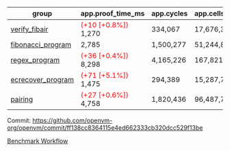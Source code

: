| group | app.proof_time_ms | app.cycles | app.cells_used | leaf.proof_time_ms | leaf.cycles | leaf.cells_used |
| -- | -- | -- | -- | -- | -- | -- |
| [verify_fibair](https://github.com/openvm-org/openvm/blob/benchmark-results/benchmarks-pr/1525/verify_fibair-ff138cc8364115e4ed662333cb320dcc529f13be.md) |<span style='color: red'>(+10 [+0.8%])</span> 1,270 |  334,067 |  17,676,398 |- | - | - |
| [fibonacci_program](https://github.com/openvm-org/openvm/blob/benchmark-results/benchmarks-pr/1525/fibonacci-ff138cc8364115e4ed662333cb320dcc529f13be.md) | 2,785 |  1,500,277 |  51,244,863 |- | - | - |
| [regex_program](https://github.com/openvm-org/openvm/blob/benchmark-results/benchmarks-pr/1525/regex-ff138cc8364115e4ed662333cb320dcc529f13be.md) |<span style='color: red'>(+36 [+0.4%])</span> 8,298 |  4,165,226 |  167,821,872 |- | - | - |
| [ecrecover_program](https://github.com/openvm-org/openvm/blob/benchmark-results/benchmarks-pr/1525/ecrecover-ff138cc8364115e4ed662333cb320dcc529f13be.md) |<span style='color: red'>(+71 [+5.1%])</span> 1,475 |  294,389 |  15,287,786 |- | - | - |
| [pairing](https://github.com/openvm-org/openvm/blob/benchmark-results/benchmarks-pr/1525/pairing-ff138cc8364115e4ed662333cb320dcc529f13be.md) |<span style='color: red'>(+27 [+0.6%])</span> 4,758 |  1,820,436 |  96,487,767 |- | - | - |


Commit: https://github.com/openvm-org/openvm/commit/ff138cc8364115e4ed662333cb320dcc529f13be

[Benchmark Workflow](https://github.com/openvm-org/openvm/actions/runs/14095632984)
